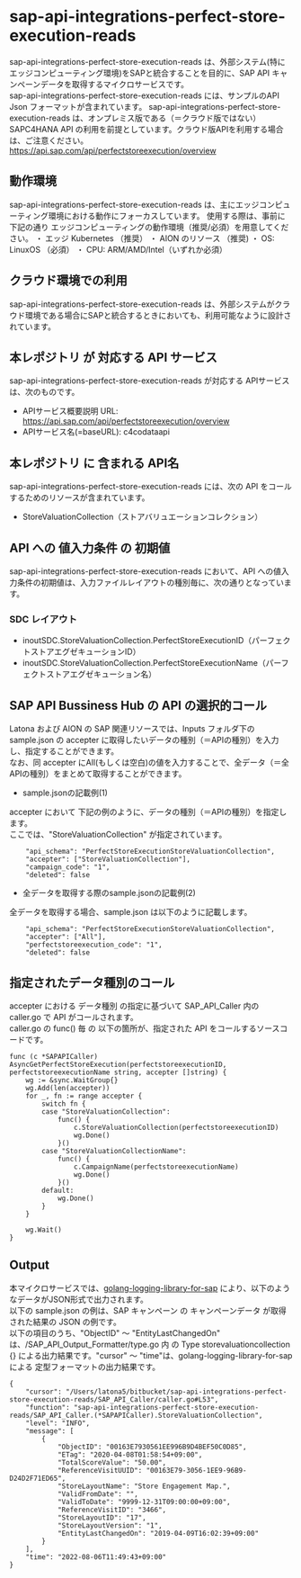 # sap-api-integrations-perfect-store-execution-reads
sap-api-integrations-perfect-store-execution-reads は、外部システム(特にエッジコンピューティング環境)をSAPと統合することを目的に、SAP API キャンペーンデータを取得するマイクロサービスです。  
sap-api-integrations-perfect-store-execution-reads には、サンプルのAPI Json フォーマットが含まれています。
sap-api-integrations-perfect-store-execution-reads は、オンプレミス版である（＝クラウド版ではない）SAPC4HANA API の利用を前提としています。クラウド版APIを利用する場合は、ご注意ください。  
https://api.sap.com/api/perfectstoreexecution/overview 

## 動作環境
sap-api-integrations-perfect-store-execution-reads は、主にエッジコンピューティング環境における動作にフォーカスしています。
使用する際は、事前に下記の通り エッジコンピューティングの動作環境（推奨/必須）を用意してください。
・ エッジ Kubernetes （推奨）
・ AION のリソース （推奨)
・ OS: LinuxOS （必須）
・ CPU: ARM/AMD/Intel（いずれか必須）

## クラウド環境での利用  
sap-api-integrations-perfect-store-execution-reads は、外部システムがクラウド環境である場合にSAPと統合するときにおいても、利用可能なように設計されています。  

## 本レポジトリ が 対応する API サービス
sap-api-integrations-perfect-store-execution-reads が対応する APIサービス は、次のものです。

* APIサービス概要説明 URL: https://api.sap.com/api/perfectstoreexecution/overview 
* APIサービス名(=baseURL): c4codataapi

## 本レポジトリ に 含まれる API名
sap-api-integrations-perfect-store-execution-reads には、次の API をコールするためのリソースが含まれています。  

* StoreValuationCollection（ストアバリュエーションコレクション）

## API への 値入力条件 の 初期値
sap-api-integrations-perfect-store-execution-reads において、API への値入力条件の初期値は、入力ファイルレイアウトの種別毎に、次の通りとなっています。  

### SDC レイアウト

* inoutSDC.StoreValuationCollection.PerfectStoreExecutionID（パーフェクトストアエグゼキューションID）
* inoutSDC.StoreValuationCollection.PerfectStoreExecutionName（パーフェクトストアエグゼキューション名）


## SAP API Bussiness Hub の API の選択的コール

Latona および AION の SAP 関連リソースでは、Inputs フォルダ下の sample.json の accepter に取得したいデータの種別（＝APIの種別）を入力し、指定することができます。  
なお、同 accepter にAll(もしくは空白)の値を入力することで、全データ（＝全APIの種別）をまとめて取得することができます。  

* sample.jsonの記載例(1)  

accepter において 下記の例のように、データの種別（＝APIの種別）を指定します。  
ここでは、"StoreValuationCollection" が指定されています。    
  
```
	"api_schema": "PerfectStoreExecutionStoreValuationCollection",
	"accepter": ["StoreValuationCollection"],
	"campaign_code": "1",
	"deleted": false
```
  
* 全データを取得する際のsample.jsonの記載例(2)  

全データを取得する場合、sample.json は以下のように記載します。  

```
	"api_schema": "PerfectStoreExecutionStoreValuationCollection",
	"accepter": ["All"],
	"perfectstoreexecution_code": "1",
	"deleted": false
```

## 指定されたデータ種別のコール

accepter における データ種別 の指定に基づいて SAP_API_Caller 内の caller.go で API がコールされます。  
caller.go の func() 毎 の 以下の箇所が、指定された API をコールするソースコードです。  

```
func (c *SAPAPICaller) AsyncGetPerfectStoreExecution(perfectstoreexecutionID, perfectstoreexecutionName string, accepter []string) {
	wg := &sync.WaitGroup{}
	wg.Add(len(accepter))
	for _, fn := range accepter {
		switch fn {
		case "StoreValuationCollection":
			func() {
				c.StoreValuationCollection(perfectstoreexecutionID)
				wg.Done()
			}()
		case "StoreValuationCollectionName":
			func() {
				c.CampaignName(perfectstoreexecutionName)
				wg.Done()
			}()
		default:
			wg.Done()
		}
	}

	wg.Wait()
}
```

## Output  
本マイクロサービスでは、[golang-logging-library-for-sap](https://github.com/latonaio/golang-logging-library-for-sap) により、以下のようなデータがJSON形式で出力されます。  
以下の sample.json の例は、SAP キャンペーン  の キャンペーンデータ が取得された結果の JSON の例です。  
以下の項目のうち、"ObjectID" ～ "EntityLastChangedOn" は、/SAP_API_Output_Formatter/type.go 内 の Type storevaluationcollection {} による出力結果です。"cursor" ～ "time"は、golang-logging-library-for-sap による 定型フォーマットの出力結果です。  

```
{
	"cursor": "/Users/latona5/bitbucket/sap-api-integrations-perfect-store-execution-reads/SAP_API_Caller/caller.go#L53",
	"function": "sap-api-integrations-perfect-store-execution-reads/SAP_API_Caller.(*SAPAPICaller).StoreValuationCollection",
	"level": "INFO",
	"message": [
		{
			"ObjectID": "00163E7930561EE996B9D4BEF50C0D85",
			"ETag": "2020-04-08T01:58:54+09:00",
			"TotalScoreValue": "50.00",
			"ReferenceVisitUUID": "00163E79-3056-1EE9-96B9-D24D2F71ED65",
			"StoreLayoutName": "Store Engagement Map.",
			"ValidFromDate": "",
			"ValidToDate": "9999-12-31T09:00:00+09:00",
			"ReferenceVisitID": "3466",
			"StoreLayoutID": "17",
			"StoreLayoutVersion": "1",
			"EntityLastChangedOn": "2019-04-09T16:02:39+09:00"
		}
	],
	"time": "2022-08-06T11:49:43+09:00"
}

```